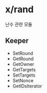 # x/rand

난수 관련 모듈

## Keeper

- SetRound
- GetRound
- GetOwner
- GetTargets
- SetTargets
- SetNonce
- GetIDsIterator
